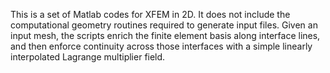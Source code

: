 This is a set of Matlab codes for XFEM in 2D.  It does not include the computational geometry routines required to generate input files.  Given an input mesh, the scripts enrich the finite element basis along interface lines, and then enforce continuity across those interfaces with a simple linearly interpolated Lagrange multiplier field.